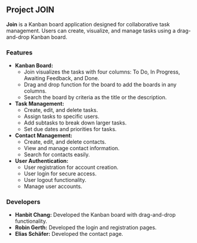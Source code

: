 ## Project JOIN

**Join** is a Kanban board application designed for collaborative task management. Users can create, visualize, and manage tasks using a drag-and-drop Kanban board. 

### Features

* **Kanban Board:**
    * Join visualizes the tasks with four columns: To Do, In Progress, Awaiting Feedback, and Done.
    * Drag and drop function for the board to add the boards in any columns.
    * Search the board by criteria as the title or the description. 
* **Task Management:**
    * Create, edit, and delete tasks.
    * Assign tasks to specific users.
    * Add subtasks to break down larger tasks.
    * Set due dates and priorities for tasks.
* **Contact Management:**
    * Create, edit, and delete contacts.
    * View and manage contact information.
    * Search for contacts easily.
* **User Authentication:**
    * User registration for account creation.
    * User login for secure access.
    * User logout functionality.
    * Manage user accounts. 

### Developers

* **Hanbit Chang:** Developed the Kanban board with drag-and-drop functionality.
* **Robin Gerth:** Developed the login and registration pages.
* **Elias Schäfer:** Developed the contact page.
